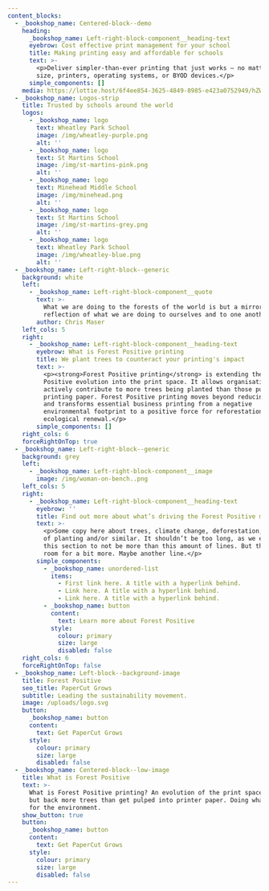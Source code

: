 ```yaml
---
content_blocks:
  - _bookshop_name: Centered-block--demo
    heading:
      _bookshop_name: Left-right-block-component__heading-text
      eyebrow: Cost effective print management for your school
      title: Making printing easy and affordable for schools
      text: >-
        <p>Deliver simpler-than-ever printing that just works – no matter your
        size, printers, operating systems, or BYOD devices.</p>
      simple_components: []
    media: https://lottie.host/6f4ee854-3625-4849-8985-e423a0752949/hZWZsrb0zk.json
  - _bookshop_name: Logos-strip
    title: Trusted by schools around the world
    logos:
      - _bookshop_name: logo
        text: Wheatley Park School
        image: /img/wheatley-purple.png
        alt: ''
      - _bookshop_name: logo
        text: St Martins School
        image: /img/st-martins-pink.png
        alt: ''
      - _bookshop_name: logo
        text: Minehead Middle School
        image: /img/minehead.png
        alt: ''
      - _bookshop_name: logo
        text: St Martins School
        image: /img/st-martins-grey.png
        alt: ''
      - _bookshop_name: logo
        text: Wheatley Park School
        image: /img/wheatley-blue.png
        alt: ''
  - _bookshop_name: Left-right-block--generic
    background: white
    left:
      - _bookshop_name: Left-right-block-component__quote
        text: >-
          What we are doing to the forests of the world is but a mirror
          reflection of what we are doing to ourselves and to one another.
        author: Chris Maser
    left_cols: 5
    right:
      - _bookshop_name: Left-right-block-component__heading-text
        eyebrow: What is Forest Positive printing
        title: We plant trees to counteract your printing's impact
        text: >-
          <p><strong>Forest Positive printing</strong> is extending the Forest
          Positive evolution into the print space. It allows organisations to
          actively contribute to more trees being planted than those pulped into
          printing paper. Forest Positive printing moves beyond reducing waste
          and transforms essential business printing from a negative
          environmental footprint to a positive force for reforestation and
          ecological renewal.</p>
        simple_components: []
    right_cols: 6
    forceRightOnTop: true
  - _bookshop_name: Left-right-block--generic
    background: grey
    left:
      - _bookshop_name: Left-right-block-component__image
        image: /img/woman-on-bench..png
    left_cols: 5
    right:
      - _bookshop_name: Left-right-block-component__heading-text
        eyebrow: ''
        title: Find out more about what’s driving the Forest Positive movement
        text: >-
          <p>Some copy here about trees, climate change, deforestation, benefits
          of planting and/or similar. It shouldn’t be too long, as we expect
          this section to not be more than this amount of lines. But there’s
          room for a bit more. Maybe another line.</p>
        simple_components:
          - _bookshop_name: unordered-list
            items:
              - First link here. A title with a hyperlink behind.
              - Link here. A title with a hyperlink behind.
              - Link here. A title with a hyperlink behind.
          - _bookshop_name: button
            content:
              text: Learn more about Forest Positive
            style:
              colour: primary
              size: large
              disabled: false
    right_cols: 6
    forceRightOnTop: false
  - _bookshop_name: Left-block--background-image
    title: Forest Positive
    seo_title: PaperCut Grows
    subtitle: Leading the sustainability movement.
    image: /uploads/logo.svg
    button:
      _bookshop_name: button
      content:
        text: Get PaperCut Grows
      style:
        colour: primary
        size: large
        disabled: false
  - _bookshop_name: Centered-block--low-image
    title: What is Forest Positive
    text: >-
      What is Forest Positive printing? An evolution of the print space, putting
      but back more trees than get pulped into printer paper. Doing what’s right
      for the environment.
    show_button: true
    button:
      _bookshop_name: button
      content:
        text: Get PaperCut Grows
      style:
        colour: primary
        size: large
        disabled: false
---
```

